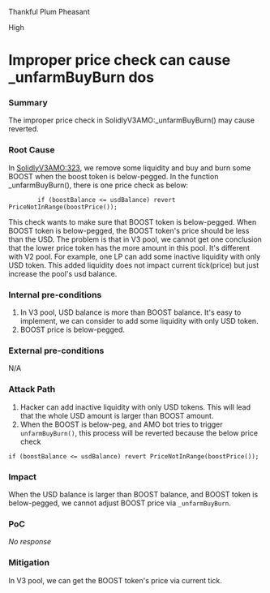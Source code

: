 Thankful Plum Pheasant

High

# Improper price check can cause _unfarmBuyBurn dos

### Summary

The improper price check in SolidlyV3AMO:_unfarmBuyBurn() may cause reverted.

### Root Cause

In [SolidlyV3AMO:323](https://github.com/sherlock-audit/2024-10-axion/blob/main/liquidity-amo/contracts/SolidlyV3AMO.sol#L323), we remove some liquidity and buy and burn some BOOST when the boost token is below-pegged.
In the function _unfarmBuyBurn(), there is one price check as below:
```solidity
        if (boostBalance <= usdBalance) revert PriceNotInRange(boostPrice());
```
This check wants to make sure that BOOST token is below-pegged. When BOOST token is below-pegged, the BOOST token's price should be less than the USD. The problem is that in V3 pool, we cannot get one conclusion that the lower price token has the more amount in this pool. It's different with V2 pool.
For example, one LP can add some inactive liquidity with only USD token. This added liquidity does not impact current tick(price) but just increase the pool's usd balance. 


### Internal pre-conditions

1. In V3 pool, USD balance is more than BOOST balance. It's easy to implement, we can consider to add some liquidity with only USD token.
2. BOOST price is below-pegged.

### External pre-conditions

N/A

### Attack Path

1. Hacker can add inactive liquidity with only USD tokens. This will lead that the whole USD amount is larger than BOOST amount.
2. When the BOOST is below-peg, and AMO bot tries to trigger `unfarmBuyBurn()`, this process will be reverted because the below price check 
```solidity
if (boostBalance <= usdBalance) revert PriceNotInRange(boostPrice());
```

### Impact

When the USD balance is larger than BOOST balance, and BOOST token is below-pegged, we cannot adjust BOOST price via `_unfarmBuyBurn`.

### PoC

_No response_

### Mitigation

In V3 pool, we can get the BOOST token's price via current tick.
